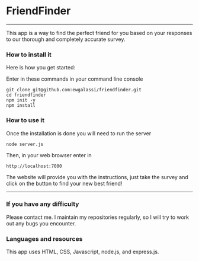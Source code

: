 # FriendFinder

- - -

This app is a way to find the perfect friend for you based on your responses to our thorough and completely accurate survey.

### How to install it
Here is how you get started:

Enter in these commands in your command line console
```
git clone git@github.com:ewgalassi/friendfinder.git
cd friendfinder
npm init -y
npm install
```

### How to use it
Once the installation is done you will need to run the server
```
node server.js
```

Then, in your web browser enter in
```
http://localhost:7000
```

The website will provide you with the instructions, just take the survey and click on the button to find your new best friend!

- - -

### If you have any difficulty
Please contact me.  I maintain my repositories regularly, so I will try to work out any bugs you encounter.


### Languages and resources
This app uses HTML, CSS, Javascript, node.js, and express.js.
